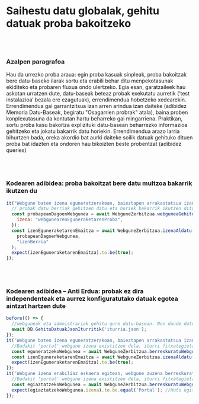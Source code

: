 # Saihestu datu globalak, gehitu datuak proba bakoitzeko

<br/><br/>

### Azalpen paragrafoa

Hau da urrezko proba araua: egin proba kasuak sinpleak, proba bakoitzak bere datu-baseko ilarak sortu eta erabili behar ditu menpekotasunak ekiditeko eta probaren fluxua ondo ulertzeko. Egia esan, garatzaileek hau askotan urratzen dute, datu-baseak beteaz probak exekutatu aurretik (‘test instalazioa‘ bezala ere ezagutuak), errendimendua hobetzeko xedearekin. Errendimendua gai garrantzitsua izan arren arindua izan daiteke (adibidez Memoria Datu-Baseak, begiratu "Osagarrien probrak" atala), baina proben konplexutasuna da kontutan hartu beharreko gai mingarriena. Praktikan, sortu proba kasu bakoitza explizituki datu-basean beharrezko informazioa gehitzeko eta jokatu bakarrik datu horiekin. Errendimendua arazo larria bihurtzen bada, oreka akordio bat aurki daiteke soilik datuak gehituko dituen proba bat idazten eta ondoren hau bikoizten beste probentzat (adibidez queries)

<br/><br/>

### Kodearen adibidea: proba bakoitzat bere datu multzoa bakarrik ikutzen du

```javascript
it("Webgune baten izena eguneratzerakoan, baieztapen arrakastatsua izan", async () => {
  // probak datu berriak gehitzen ditu eta horiek bakarrik ikutzen ditu
  const probapeanDagoenWebgunea = await WebguneZerbitzua.webguneaGehitu({
    izena: "webgunearenEguneraketarenProba",
  });
  const izenEguneraketarenEmaitza = await WebguneZerbitzua.izenaAldatu(
    probapeanDagoenWebgunea,
    "izenBerria"
  );
  expect(izenEguneraketarenEmaitza).to.be(true);
});
```

<br/><br/>

### Kodearen adibidea – Anti Erdua: probak ez dira independenteak eta aurrez konfiguratutako datuak egotea aintzat hartzen dute

```javascript
before(() => {
  //webguneak eta admnistrariak gehitu gure datu-basean. Non daude datuak? kanpoan. Kanpo jsonen edo migrazio frameworken batean
  await DB.GehituDatuakJsonIturritik('iturria.json');
});
it('Webgune baten izena eguneratzerakoan, baieztapen arrakastatsua izan', async () => {
  //Badakit 'portal' webgune izena existitzen dela, iturri fitxategietan ikusi dut
  const eguneratzekoWebgunea = await WebguneZerbitzua.berreskuratuWebgunearenIzena('Portal');
  const izenEguneraketarenEmaitza = await WebguneZerbitzua.izenaAldatu(eguneratzekoWebgunea, 'izenBerria');
  expect(izenEguneraketarenEmaitza).to.be(true);
});
it('Webgune izena erabiliaz eskaera egitean, webgune zuzena berreskuratu', async () => {
  //Badakit 'portal' webgune izena existitzen dela, iturri fitxategietan ikusi dut
  const egiaztatzekoWebgunea = await WebguneZerbitzua.berreskuratuWebguneaIzenarenBidez('Portal');
  expect(egiaztatzekoWebgunea.izena).to.be.equal('Portal'); //Huts egitea! Aurreko probak izena aldatu du :[
});
```
